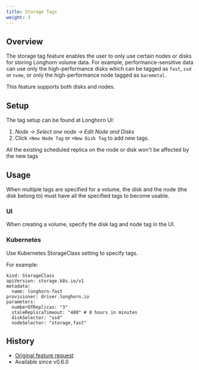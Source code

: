 ```yaml
---
title: Storage Tags
weight: 3
---
```


## Overview

The storage tag feature enables the user to only use certain nodes or disks for storing Longhorn volume data. For example, performance-sensitive data can use only the high-performance disks which can be tagged as `fast`, `ssd` or `nvme`, or only the high-performance node tagged as `baremetal`.

This feature supports both disks and nodes. 

## Setup

The tag setup can be found at Longhorn UI:

1. *Node -> Select one node -> Edit Node and Disks*
2. Click `+New Node Tag` or `+New Disk Tag` to add new tags.

All the existing scheduled replica on the node or disk won't be affected by the new tags

## Usage

When multiple tags are specified for a volume, the disk and the node (the disk belong to) must have all the specified tags to become usable.

### UI

When creating a volume, specify the disk tag and node tag in the UI.

### Kubernetes

Use Kubernetes StorageClass setting to specify tags.

For example:
```
kind: StorageClass
apiVersion: storage.k8s.io/v1
metadata:
  name: longhorn-fast
provisioner: driver.longhorn.io
parameters:
  numberOfReplicas: "3"
  staleReplicaTimeout: "480" # 8 hours in minutes
  diskSelector: "ssd"
  nodeSelector: "storage,fast"
```

## History
* [Original feature request](https://github.com/longhorn/longhorn/issues/311)
* Available since v0.6.0
